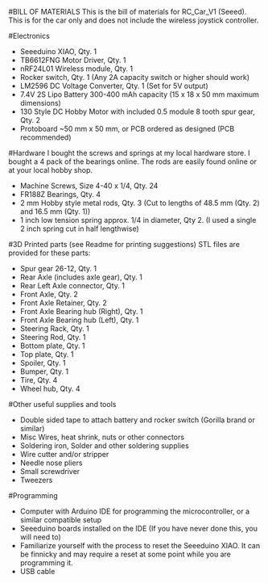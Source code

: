 #BILL OF MATERIALS 
This is the bill of materials for RC_Car_V1 (Seeed). This is for the car only and does not include the wireless joystick controller.

#Electronics
- Seeeduino XIAO, Qty. 1
- TB6612FNG Motor Driver, Qty. 1
- nRF24L01 Wireless module, Qty. 1
- Rocker switch, Qty. 1 (Any 2A capacity switch or higher should work)
- LM2596 DC Voltage Converter, Qty. 1 (Set for 5V output)
- 7.4V 2S Lipo Battery 300-400 mAh capacity (15 x 18 x 50 mm maximum dimensions)
- 130 Style DC Hobby Motor with included 0.5 module 8 tooth spur gear, Qty. 2
- Protoboard ~50 mm x 50 mm, or PCB ordered as designed (PCB recommended)

#Hardware
I bought the screws and springs at my local hardware store. I bought a 4 pack of the bearings online. The rods are easily found online or at your local hobby shop.
- Machine Screws, Size 4-40 x 1/4, Qty. 24
- FR188Z Bearings, Qty. 4
- 2 mm Hobby style metal rods, Qty. 3 (Cut to lengths of 48.5 mm (Qty. 2) and 16.5 mm (Qty. 1))
- 1 inch low tension spring approx. 1/4 in diameter, Qty 2. (I used a single 2 inch spring cut in half lengthwise)

#3D Printed parts (see Readme for printing suggestions)
STL files are provided for these parts:
- Spur gear 26-12, Qty. 1
- Rear Axle (includes axle gear), Qty. 1
- Rear Left Axle connector, Qty. 1
- Front Axle, Qty. 2
- Front Axle Retainer, Qty. 2
- Front Axle Bearing hub (Right), Qty. 1
- Front Axle Bearing hub (Left), Qty. 1
- Steering Rack, Qty. 1
- Steering Rod, Qty. 1
- Bottom plate, Qty. 1
- Top plate, Qty. 1
- Spoiler, Qty. 1
- Bumper, Qty. 1
- Tire, Qty. 4
- Wheel hub, Qty. 4

#Other useful supplies and tools
- Double sided tape to attach battery and rocker switch (Gorilla brand or similar)
- Misc Wires, heat shrink, nuts or other connectors
- Soldering iron, Solder and other soldering supplies
- Wire cutter and/or stripper
- Needle nose pliers
- Small screwdriver
- Tweezers

#Programming
- Computer with Arduino IDE for programming the microcontroller, or a similar compatible setup
- Seeeduino boards installed on the IDE (If you have never done this, you will need to)
- Familiarize yourself with the process to reset the Seeeduino XIAO. It can be finnicky and may require a reset at some point while you are programming it.
- USB cable
